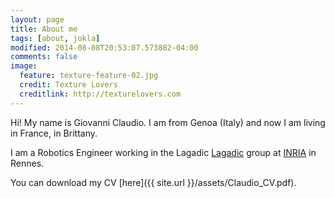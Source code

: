 ```yaml
---
layout: page
title: About me
tags: [about, jokla]
modified: 2014-08-08T20:53:07.573882-04:00
comments: false
image:
  feature: texture-feature-02.jpg
  credit: Texture Lovers
  creditlink: http://texturelovers.com
---
```


Hi! My name is Giovanni Claudio. I am from Genoa (Italy) and now I am living in France, in Brittany.

I am a Robotics Engineer working in the Lagadic [Lagadic](http://www.irisa.fr/lagadic/) group at [INRIA](http://www.inria.fr/en/) in Rennes. 

You can download my CV [here]({{ site.url }}/assets/Claudio_CV.pdf).



